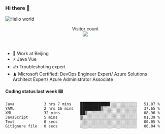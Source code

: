 ### Hi there 👋

<img src="https://raw.githubusercontent.com/sagar-viradiya/sagar-viradiya/master/resources/banner.png" alt="Hello world">
<p align="center"> 
  Visitor count<br/>
  <img src="https://profile-counter.glitch.me/youszoe/count.svg" />
</p>
<br/>

- 🍻 Work at Beijing 
- ⚡ Java Vue
- ✍️ Troubleshoting expert
- ♟  Microsoft Certified: DevOps Engineer Expert/ Azure Solutions Architect Expert/ Azure Administrator Associate

#### Coding status last week ⌨️

<!--START_SECTION:waka-->

```text
Java             3 hrs 7 mins    █████████████░░░░░░░░░░░░   51.87 %
YAML             2 hrs 16 mins   █████████▒░░░░░░░░░░░░░░░   37.65 %
XML              32 mins         ██▒░░░░░░░░░░░░░░░░░░░░░░   08.96 %
JavaScript       5 mins          ▒░░░░░░░░░░░░░░░░░░░░░░░░   01.39 %
Text             0 secs          ░░░░░░░░░░░░░░░░░░░░░░░░░   00.05 %
GitIgnore file   0 secs          ░░░░░░░░░░░░░░░░░░░░░░░░░   00.04 %
```

<!--END_SECTION:waka-->

<br/>
<center><img src="http://ghchart.rshah.org/409ba5/yousazoe" alt="" /></center>


